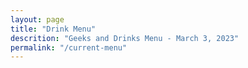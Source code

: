 ```yaml
---
layout: page
title: "Drink Menu"
descrition: "Geeks and Drinks Menu - March 3, 2023"
permalink: "/current-menu"
---
```

